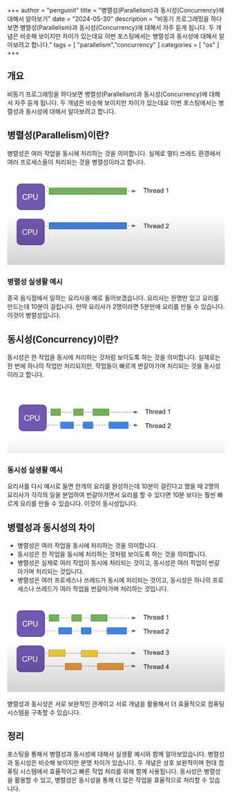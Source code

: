 +++
author = "penguinit"
title = "병렬성(Parallelism)과 동시성(Concurrency)에 대해서 알아보기"
date = "2024-05-30"
description = "비동기 프로그래밍을 하다보면 병렬성(Parallelism)과 동시성(Concurrency)에 대해서 자주 듣게 됩니다. 두 개념은 비슷해 보이지만 차이가 있는데요 이번 포스팅에서는 병렬성과 동시성에 대해서 알아보려고 합니다."
tags = [
"parallelism","concurrency"
]
categories = [
"os"
]
+++


## 개요
비동기 프로그래밍을 하다보면 병렬성(Parallelism)과 동시성(Concurrency)에 대해서 자주 듣게 됩니다. 두 개념은 비슷해 보이지만 차이가 있는데요 이번 포스팅에서는 병렬성과 동시성에 대해서 알아보려고 합니다.

## 병렬성(Parallelism)이란?
병렬성은 여러 작업을 동시에 처리하는 것을 의미합니다. 실제로 멀티 쓰레드 환경에서 여러 프로세스들이 처리되는 것을 병렬성이라고 합니다.

![img.png](image/image1.png)

### 병렬성 실생활 예시
중국 음식점에서 일하는 요리사을 예로 들어보겠습니다. 요리사는 한명만 있고 요리를 만드는데 10분이 걸립니다. 만약 요리사가 2명이라면 5분만에 요리를 만들 수 있습니다. 이것이 병렬성입니다.

## 동시성(Concurrency)이란?
동시성은 한 작업을 동시에 처리하는 것처럼 보이도록 하는 것을 의미합니다. 실제로는 한 번에 하나의 작업만 처리되지만, 작업들이 빠르게 번갈아가며 처리되는 것을 동시성이라고 합니다.

![img.png](image/image2.png)

### 동시성 실생활 예시
요리사를 다시 예시로 들면 한개의 요리를 완성하는데 10분이 걸린다고 했을 때 2명의 요리사가 각각의 일을 분업하여 번갈아가면서 요리를 할 수 있다면 10분 보다는 훨씬 빠르게 요리를 만들 수 있습니다. 이것이 동시성입니다.

## 병렬성과 동시성의 차이
- 병렬성은 여러 작업을 동시에 처리하는 것을 의미합니다.
- 동시성은 한 작업을 동시에 처리하는 것처럼 보이도록 하는 것을 의미합니다.
- 병렬성은 실제로 여러 작업이 동시에 처리되는 것이고, 동시성은 여러 작업이 번갈아가며 처리되는 것입니다.
- 병렬성은 여러 프로세스나 쓰레드가 동시에 처리되는 것이고, 동시성은 하나의 프로세스나 쓰레드가 여러 작업을 번갈아가며 처리하는 것입니다.

![img.png](image/image3.png)

병렬성과 동시성은 서로 보완적인 관계이고 서로 개념을 활용해서 더 효율적으로 컴퓨팅 시스템을 구축할 수 있습니다.

## 정리
포스팅을 통해서 병렬성과 동시성에 대해서 실생활 예시와 함께 알아보았습니다. 병렬성과 동시성은 비슷해 보이지만 분명 차이가 있습니다. 두 개념은 상호 보완적이며 현대 컴퓨팅 시스템에서 효율적이고 빠른 작업 처리를 위해 함께 사용됩니다. 동시성은 병렬성을 활용할 수 있고, 병렬성은 동시성을 통해 더 많은 작업을 효율적으로 처리할 수 있습니다.

